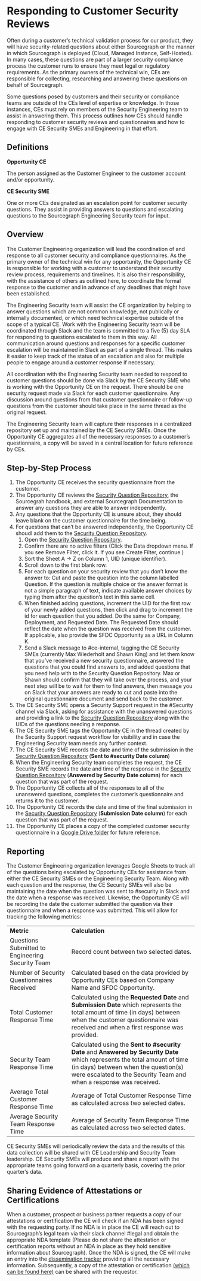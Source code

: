 # Responding to Customer Security Reviews

Often during a customer’s technical validation process for our product, they will have security-related questions about either Sourcegraph or the manner in which Sourcegraph is deployed (Cloud, Managed Instance, Self-Hosted). In many cases, these questions are part of a larger security compliance process the customer runs to ensure they meet legal or regulatory requirements. As the primary owners of the technical win, CEs are responsible for collecting, researching and answering these questions on behalf of Sourcegraph.

Some questions posed by customers and their security or compliance teams are outside of the CEs level of expertise or knowledge. In those instances, CEs must rely on members of the Security Engineering team to assist in answering them. This process outlines how CEs should handle responding to customer security reviews and questionnaires and how to engage with CE Security SMEs and Engineering in that effort.

## Definitions

**Opportunity CE**

The person assigned as the Customer Engineer to the customer account and/or opportunity.

**CE Security SME**

One or more CEs designated as an escalation point for customer security questions. They assist in providing answers to questions and escalating questions to the Sourcegraph Engineering Security team for input.

## Overview

The Customer Engineering organization will lead the coordination of and response to all customer security and compliance questionnaires. As the primary owner of the technical win for any opportunity, the Opportunity CE is responsible for working with a customer to understand their security review process, requirements and timelines. It is also their responsibility, with the assistance of others as outlined here, to coordinate the formal response to the customer and in advance of any deadlines that might have been established.

The Engineering Security team will assist the CE organization by helping to answer questions which are not common knowledge, not publically or internally documented, or which need technical expertise outside of the scope of a typical CE. Work with the Engineering Security team will be coordinated through Slack and the team is committed to a five (5) day SLA for responding to questions escalated to them in this way. All communication around questions and responses for a specific customer escalation will be maintained in Slack as part of a single thread. This makes it easier to keep track of the status of an escalation and also for multiple people to engage around a customer response if necessary.

All coordination with the Engineering Security team needed to respond to customer questions should be done via Slack by the CE Security SME who is working with the Opportunity CE on the request. There should be one security request made via Slack for each customer questionnaire. Any discussion around questions from that customer questionnaire or follow-up questions from the customer should take place in the same thread as the original request.

The Engineering Security team will capture their responses in a centralized repository set up and maintained by the CE Security SMEs. Once the Opportunity CE aggregates all of the necessary responses to a customer’s questionnaire, a copy will be saved in a central location for future reference by CEs.

## Step-by-Step Process

1. The Opportunity CE receives the security questionnaire from the customer.
2. The Opportunity CE reviews the [Security Question Repository](https://docs.google.com/spreadsheets/d/1B7ddN-tB__FoS-zOyU3W1OtYcWrFMSNBNW7Ljcp4yJ4/edit?usp=sharing), the Sourcegrah handbook, and external Sourcegraph Documentation to answer any questions they are able to answer independently.
3. Any questions that the Opportunity CE is unsure about, they should leave blank on the customer questionnaire for the time being.
4. For questions that can’t be answered independently, the Opportunity CE shoudl add them to the [Security Question Repository](https://docs.google.com/spreadsheets/d/1B7ddN-tB__FoS-zOyU3W1OtYcWrFMSNBNW7Ljcp4yJ4/edit?usp=sharing).
   1. Open the [Security Question Repository](https://docs.google.com/spreadsheets/d/1B7ddN-tB__FoS-zOyU3W1OtYcWrFMSNBNW7Ljcp4yJ4/edit?usp=sharing).
   2. Confirm there are no active filters (Click the Data dropdown menu. If you see Remove Filter, click it. If you see Create Filter, continue.)
   3. Sort the Sheet A -> Z on Column 1, UID (unique identifier).
   4. Scroll down to the first blank row.
   5. For each question on your security review that you don’t know the answer to: Cut and paste the question into the column labelled Question. If the question is multiple choice or the answer format is not a simple paragraph of text, indicate available answer choices by typing them after the question’s text in this same cell.
   6. When finished adding questions, increment the UID for the first row of your newly added questions, then click and drag to increment the id for each question that you added. Do the same for Company, Deployment, and Requested Date. The Requested Date should reflect the date when the question was received from the customer. If applicable, also provide the SFDC Opportunity as a URL in Column K.
   7. Send a Slack message to #ce-internal, tagging the CE Security SMEs (currently Max Wiederholt and Shawn King) and let them know that you’ve received a new security questionnaire, answered the questions that you could find answers to, and added questions that you need help with to the Security Question Repository. Max or Shawn should confirm that they will take over the process, and your next step will be to wait for them to find answers, then message you on Slack that your answers are ready to cut and paste into the original questionnaire document and send back to the customer.
5. The CE Security SME opens a Security Support request in the #Security channel via Slack, asking for assistance with the unanswered questions and providing a link to the [Security Question Repository](https://docs.google.com/spreadsheets/d/1B7ddN-tB__FoS-zOyU3W1OtYcWrFMSNBNW7Ljcp4yJ4/edit?usp=sharing) along with the UIDs of the questions needing a response.
6. The CE Security SME tags the Opportunity CE in the thread created by the Security Support request workflow for visibility and in case the Engineering Security team needs any further context.
7. The CE Security SME records the date and time of the submission in the [Security Question Repository](https://docs.google.com/spreadsheets/d/1B7ddN-tB__FoS-zOyU3W1OtYcWrFMSNBNW7Ljcp4yJ4/edit?usp=sharing) (**Sent to #security Date column**)
8. When the Engineering Security team completes the request, the CE Security SME records the date and time of the response in the [Security Question Repository](https://docs.google.com/spreadsheets/d/1B7ddN-tB__FoS-zOyU3W1OtYcWrFMSNBNW7Ljcp4yJ4/edit?usp=sharing) (**Answered by Security Date column**) for each question that was part of the request.
9. The Opportunity CE collects all of the responses to all of the unanswered questions, completes the customer’s questionnaire and returns it to the customer.
10. The Opportunity CE records the date and time of the final submission in the [Security Question Repository](https://docs.google.com/spreadsheets/d/1B7ddN-tB__FoS-zOyU3W1OtYcWrFMSNBNW7Ljcp4yJ4/edit?usp=sharing) (**Submission Date column**) for each question that was part of the request.
11. The Opportunity CE places a copy of the completed customer security questionnaire in a [Google Drive folder](https://drive.google.com/drive/folders/1qM2PO8o5SmC3vYORTFNl1m2_oaIW-2S1) for future reference.

## Reporting

The Customer Engineering organization leverages Google Sheets to track all of the questions being escalated by Opportunity CEs for assistance from either the CE Security SMEs or the Engineering Security Team. Along with each question and the response, the CE Security SMEs will also be maintaining the date when the question was sent to #security in Slack and the date when a response was received. Likewise, the Opportunity CE will be recording the date the customer submitted the question via their questionnaire and when a response was submitted. This will allow for tracking the following metrics:

<table>
  <tr>
   <td><strong>Metric</strong>
   </td>
   <td><strong>Calculation</strong>
   </td>
  </tr>
  <tr>
   <td>Questions Submitted to Engineering Security Team
   </td>
   <td>Record count between two selected dates.
   </td>
  </tr>
  <tr>
   <td>Number of Security Questionnaires Received
   </td>
   <td>Calculated based on the data provided by Opportunity CEs based on Company Name and SFDC Opportunity.
   </td>
  </tr>
  <tr>
   <td>Total Customer Response Time
   </td>
   <td>Calculated using the <strong>Requested Date</strong> and <strong>Submission Date</strong> which represents the total amount of time (in days) between when the customer questionnaire was received and when a first response was provided.
   </td>
  </tr>
  <tr>
   <td>Security Team Response Time
   </td>
   <td>Calculated using the <strong>Sent to #security Date</strong> and <strong>Answered by Security Date</strong> which represents the total amount of time (in days) between when the question(s) were escalated to the Security Team and when a response was received.
   </td>
  </tr>
  <tr>
   <td>Average Total Customer Response Time
   </td>
   <td>Average of Total Customer Response Time as calculated across two selected dates.
   </td>
  </tr>
  <tr>
   <td>Average Security Team Response Time
   </td>
   <td>Average of Security Team Response Time as calculated across two selected dates.
   </td>
  </tr>
</table>

CE Security SMEs will periodically review the data and the results of this data collection will be shared with CE Leadership and Security Team leadership. CE Security SMEs will produce and share a report with the appropriate teams going forward on a quarterly basis, covering the prior quarter’s data.

## Sharing Evidence of Attestations or Certifications

When a customer, prospect or business partner requests a copy of our attestations or certification the CE will check if an NDA has been signed with the requesting party. If no NDA is in place the CE will reach out to Sourcegraph’s legal team via their slack channel #legal and obtain the appropriate NDA template (Please do not share the attestation or certification reports without an NDA in place as they hold sensitive information about Sourcegraph). Once the NDA is signed, the CE will make an entry into the [dissemination tracker](https://docs.google.com/spreadsheets/d/1nAC1zg3W8hy39gn2C4PLFXMpNbe72_7g3-zZYjD3Mnk/edit#gid=0) providing all the necessary information. Subsequently, a copy of the attestation or certification [(which can be found here)](https://drive.google.com/drive/folders/1QGw5vJphiRgcY2-nufd_723e-z_0RwYf) can be shared with the requestor.
